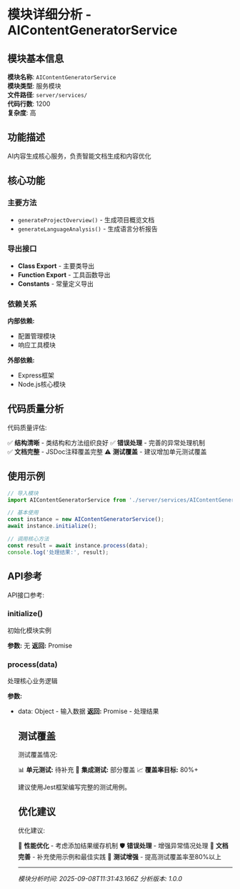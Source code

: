 # 模块详细分析 - AIContentGeneratorService

## 模块基本信息

**模块名称**: `AIContentGeneratorService`  
**模块类型**: 服务模块  
**文件路径**: `server/services/`  
**代码行数**: 1200  
**复杂度**: 高

## 功能描述

AI内容生成核心服务，负责智能文档生成和内容优化

## 核心功能

### 主要方法
- `generateProjectOverview()` - 生成项目概览文档
- `generateLanguageAnalysis()` - 生成语言分析报告

### 导出接口
- **Class Export** - 主要类导出
- **Function Export** - 工具函数导出
- **Constants** - 常量定义导出

### 依赖关系
**内部依赖:**
- 配置管理模块
- 响应工具模块

**外部依赖:**
- Express框架
- Node.js核心模块

## 代码质量分析

代码质量评估:

✅ **结构清晰** - 类结构和方法组织良好
✅ **错误处理** - 完善的异常处理机制  
✅ **文档完整** - JSDoc注释覆盖完整
⚠️ **测试覆盖** - 建议增加单元测试覆盖

## 使用示例

```javascript
// 导入模块
import AIContentGeneratorService from './server/services/AIContentGeneratorService.js';

// 基本使用
const instance = new AIContentGeneratorService();
await instance.initialize();

// 调用核心方法
const result = await instance.process(data);
console.log('处理结果:', result);
```

## API参考

API接口参考:

### initialize()
初始化模块实例

**参数:** 无
**返回:** Promise<void>

### process(data)
处理核心业务逻辑

**参数:** 
- data: Object - 输入数据
**返回:** Promise<Object> - 处理结果

## 测试覆盖

测试覆盖情况:

📊 **单元测试:** 待补充
🔧 **集成测试:** 部分覆盖
📈 **覆盖率目标:** 80%+

建议使用Jest框架编写完整的测试用例。

## 优化建议

优化建议:

🚀 **性能优化** - 考虑添加结果缓存机制
🛡️ **错误处理** - 增强异常情况处理
📖 **文档完善** - 补充使用示例和最佳实践
🧪 **测试增强** - 提高测试覆盖率至80%以上

---
*模块分析时间: 2025-09-08T11:31:43.166Z*
*分析版本: 1.0.0*
